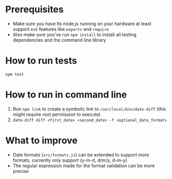 # Prerequisites
* Make sure you have lts node.js running on your hardware at least support `es5` features like `exports` and `require`
* Also make sure you've run `npm install` to install all testing dependencies and the command line library

# How to run tests
`npm test`

# How to run in command line
1. Run `npm link` to create a symbolic link to `/usr/local/bin/date-diff` (this might require root permission to execute)
2. `date-diff diff <first_date> <second_date> -f <optional_date_format>`

# What to improve
* Date formats (`src/formats.js`) can be extended to support more formats, currently only support (y-m-d, d/m/y, d-m-y)
* The regular expression made for the format validation can be more precise